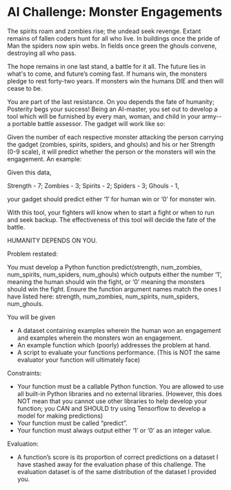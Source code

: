 

# AI Challenge: Monster Engagements

The spirits roam and zombies rise; the undead seek revenge. Extant remains of fallen coders hunt for all who live. In buildings once the pride of Man the spiders now spin webs. In fields once green the ghouls convene, destroying all who pass.

The hope remains in one last stand, a battle for it all. The future lies in what's to come, and future’s coming fast. If humans win, the monsters pledge to rest forty-two years. If monsters win the humans DIE and then will cease to be.

You are part of the last resistance. On you depends the fate of humanity; Posterity begs your success! Being an AI-master, you set out to develop a tool which will be furnished by every man, woman, and child in your army--a portable battle assessor. The gadget will work like so:

Given the number of each respective monster attacking the person carrying the gadget (zombies, spirits, spiders, and ghouls) and his or her Strength (0-9 scale), it will predict whether the person or the monsters will win the engagement. An example:

Given this data,

Strength - 7; Zombies - 3;
Spirits - 2;
Spiders - 3;
Ghouls - 1,

your gadget should predict either ‘1’ for human win or ‘0’ for monster win.

With this tool, your fighters will know when to start a fight or when to run and seek backup. The effectiveness of this tool will decide the fate of the battle.

HUMANITY DEPENDS ON YOU.

Problem restated:

You must develop a Python function predict(strength, num_zombies, num_spirits, num_spiders, num_ghouls) which outputs either the number ‘1’, meaning the human should win the fight, or ‘0’ meaning the monsters should win the fight. Ensure the function argument names match the ones I have listed here: strength, num_zombies, num_spirits, num_spiders, num_ghouls.

You will be given

* A dataset containing examples wherein the human won an engagement and examples wherein the monsters won an engagement.
* An example function which (poorly) addresses the problem at hand.
* A script to evaluate your functions performance. (This is NOT the same evaluator your function will ultimately face)

Constraints:

* Your function must be a callable Python function. You are allowed to use all built-in Python libraries and no external libraries. (However, this does NOT mean that you cannot use other libraries to help develop your function; you CAN and SHOULD try using Tensorflow to develop a model for making predictions)
* Your function must be called “predict”.
* Your function must always output either ‘1’ or ‘0’ as an integer value.

Evaluation:

* A function’s score is its proportion of correct predictions on a dataset I have stashed away for the evaluation phase of this challenge. The evaluation dataset is of the same distribution of the dataset I provided you.
